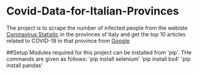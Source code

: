 # Covid-Data-for-Italian-Provinces
The project is to scrape the number of infected people from the webiste [Coronavirus Statistic](https://statistichecoronavirus.it/) in the provinces of Italy and get the top 10 articles related to COVID-19 in that province from [Google](https://www.google.com/)

##Setup
Modules required for this project can be installed from 'pip'. THe commands are given as follows:
'pip install selenium'
'pip install bs4'
'pip install pandas'
